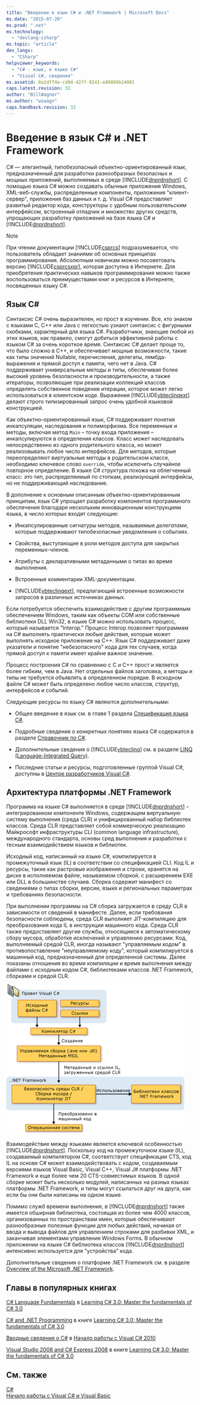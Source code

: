 ```yaml
---
title: "Введение в язык C# и .NET Framework | Microsoft Docs"
ms.date: "2015-07-20"
ms.prod: ".net"
ms.technology: 
  - "devlang-csharp"
ms.topic: "article"
dev_langs: 
  - "CSharp"
helpviewer_keywords: 
  - "C# - язык, о языке C#"
  - "Visual C#, сведения"
ms.assetid: 0a2dff4e-cd84-42ff-8141-e89889b24081
caps.latest.revision: 32
author: "BillWagner"
ms.author: "wiwagn"
caps.handback.revision: 32
---
```

# Введение в язык C# и .NET Framework
C\# — элегантный, типобезопасный объектно\-ориентированный язык, предназначенный для разработки разнообразных безопасных и мощных приложений, выполняемых в среде [!INCLUDE[dnprdnshort](../../csharp/getting-started/includes/dnprdnshort-md.md)].  С помощью языка C\# можно создавать обычные приложения Windows, XML\-веб\-службы, распределенные компоненты, приложения "клиент\-сервер", приложения баз данных и т. д.  Visual C\# предоставляет развитый редактор кода, конструкторы с удобным пользовательским интерфейсом, встроенный отладчик и множество других средств, упрощающих разработку приложений на базе языка C\# и [!INCLUDE[dnprdnshort](../../csharp/getting-started/includes/dnprdnshort-md.md)].  
  
> [!NOTE]
>  При чтении документации [!INCLUDE[csprcs](../../csharp/includes/csprcs-md.md)] подразумевается, что пользователь обладает знаниями об основных принципах программирования.  Абсолютным новичкам можно посоветовать версию [!INCLUDE[csprcsxpr](../../csharp/getting-started/includes/csprcsxpr-md.md)], которая доступна в Интернете.  Для приобретения практических навыков программирования можно также воспользоваться преимуществами книг и ресурсов в Интернете, посвященных языку C\#.  
  
## Язык C\#  
 Синтаксис C\# очень выразителен, но прост в изучении.  Все, кто знаком с языками C, C\+\+ или Java с легкостью узнают синтаксис с фигурными скобками, характерный для языка C\#.  Разработчики, знающие любой из этих языков, как правило, смогут добиться эффективной работы с языком C\# за очень короткое время.  Синтаксис C\# делает проще то, что было сложно в C\+\+, и обеспечивает мощные возможности, такие как типы значений Nullable, перечисления, делегаты, лямбда\-выражения и прямой доступ к памяти, чего нет в Java.  C\# поддерживает универсальные методы и типы, обеспечивая более высокий уровень безопасности и производительности, а также итераторы, позволяющие при реализации коллекций классов определять собственное поведение итерации, которое может легко использоваться в клиентском коде.  Выражения [!INCLUDE[vbteclinqext](../../csharp/getting-started/includes/vbteclinqext-md.md)] делают строго типизированный запрос очень удобной языковой конструкцией.  
  
 Как объектно\-ориентированный язык, C\# поддерживает понятия инкапсуляции, наследования и полиморфизма.  Все переменные и методы, включая метод `Main` – точку входа приложения – инкапсулируются в определения классов.  Класс может наследовать непосредственно из одного родительного класса, но может реализовывать любое число интерфейсов.  Для методов, которые переопределяют виртуальные методы в родительском классе, необходимо ключевое слово `override`, чтобы исключить случайное повторное определение.  В языке C\# структура похожа на облегченный класс: это тип, распределяемый по стопкам, реализующий интерфейсы, но не поддерживающий наследование.  
  
 В дополнение к основным описанным объектно\-ориентированным принципам, язык C\# упрощает разработку компонентов программного обеспечения благодаря нескольким инновационным конструкциям языка, в число которых входят следующие:  
  
-   Инкапсулированные сигнатуры методов, называемые *делегатами*, которые поддерживают типобезопасные уведомления о событиях.  
  
-   Свойства, выступающие в роли методов доступа для закрытых переменных\-членов.  
  
-   Атрибуты с декларативными метаданными о типах во время выполнения.  
  
-   Встроенные комментарии XML\-документации.  
  
-   [!INCLUDE[vbteclinqext](../../csharp/getting-started/includes/vbteclinqext-md.md)], предлагающий встроенные возможности запросов в различных источниках данных.  
  
 Если потребуется обеспечить взаимодействие с другим программным обеспечением Windows, таким как объекты COM или собственные библиотеки DLL Win32, в языке C\# можно использовать процесс, который называется "Interop." Процесс Interop позволяет программам на C\# выполнять практически любые действия, которые может выполнять исходное приложение на C\+\+.  Язык C\# поддерживает даже указатели и понятие "небезопасного" кода для тех случаев, когда прямой доступ к памяти имеет крайне важное значение.  
  
 Процесс построения C\# по сравнению с C и C\+\+ прост и является более гибким, чем в Java.  Нет отдельных файлов заголовка, а методы и типы не требуется объявлять в определенном порядке.  В исходном файле C\# может быть определено любое число классов, структур, интерфейсов и событий.  
  
 Следующие ресурсы по языку C\# являются дополнительными:  
  
-   Общее введение в язык см. в главе 1 раздела [Спецификация языка C\#](../../csharp/language-reference/language-specification.md).  
  
-   Подробные сведения о конкретных понятиях языка C\# содержатся в разделе [Справочник по C\#](../../csharp/language-reference/index.md).  
  
-   Дополнительные сведения о [!INCLUDE[vbteclinq](../../csharp/includes/vbteclinq-md.md)] см. в разделе [LINQ \(Language\-Integrated Query\)](../Topic/LINQ%20\(Language-Integrated%20Query\).md).  
  
-   Последние статьи и ресурсы, подготовленные группой Visual C\#, доступны в [Центре разработчиков Visual C\#](http://go.microsoft.com/fwlink/?LinkId=47811).  
  
## Архитектура платформы .NET Framework  
 Программа на языке C\# выполняется в среде [!INCLUDE[dnprdnshort](../../csharp/getting-started/includes/dnprdnshort-md.md)] – интегрированном компоненте Windows, содержащем виртуальную систему выполнения \(среда CLR\) и унифицированный набор библиотек классов.  Среда CLR представляет собой коммерческую реализацию Майкрософт инфраструктуры CLI \(common language infrastructure\), международного стандарта, основы сред выполнения и разработки с тесным взаимодействием языков и библиотек.  
  
 Исходный код, написанный на языке C\#, компилируется в промежуточный язык \(IL\) в соответствии со спецификацией CLI.  Код IL и ресурсы, такие как растровые изображения и строки, хранятся на диске в исполняемом файле, называемом сборкой, с расширением EXE или DLL в большинстве случаев.  Сборка содержит манифест со сведениями о типах сборки, версии, языке и региональных параметрах и требованиях безопасности.  
  
 При выполнении программы на C\# сборка загружается в среду CLR в зависимости от сведений в манифесте.  Далее, если требования безопасности соблюдены, среда CLR выполняет JIT\-компиляцию для преобразования кода IL в инструкции машинного кода.  Среда CLR также предоставляет другие службы, относящиеся к автоматическому сбору мусора, обработке исключений и управлению ресурсами.  Код, выполняемый средой CLR, иногда называют "управляемым кодом" в противопоставление "неуправляемому коду", который компилируется в машинный код, предназначенный для определенной системы.  Далее показаны отношения во время компиляции и время выполнения между файлами с исходным кодом C\#, библиотеками классов .NET Framework, сборками и средой CLR.  
  
 ![От исходного кода на C&#35; к машинному выполнению](../../csharp/getting-started/media/netarchitecture.png "NETarchitecture")  
  
 Взаимодействие между языками является ключевой особенностью [!INCLUDE[dnprdnshort](../../csharp/getting-started/includes/dnprdnshort-md.md)].  Поскольку код на промежуточном языке \(IL\), создаваемый компилятором C\#, соответствует спецификации CTS, код IL на основе C\# может взаимодействовать с кодом, создаваемым версиями языков Visual Basic, Visual C\+\+, Visual J\# платформы .NET Framework и еще более чем 20 CTS\-совместимых языков.  В одной сборке может быть несколько модулей, написанных на разных языках платформы .NET Framework, и типы могут ссылаться друг на друга, как если бы они были написаны на одном языке.  
  
 Помимо служб времени выполнения, в [!INCLUDE[dnprdnshort](../../csharp/getting-started/includes/dnprdnshort-md.md)] также имеется обширная библиотека, состоящая из более чем 4000 классов, организованных по пространствам имен, которые обеспечивают разнообразные полезные функции для любых действий, начиная от ввода и вывода файлов для управлением строками для разбивки XML, и заканчивая элементами управления Windows Forms.  В обычном приложении на языке C\# библиотека классов [!INCLUDE[dnprdnshort](../../csharp/getting-started/includes/dnprdnshort-md.md)] интенсивно используется для "устройства" кода.  
  
 Дополнительные сведения о платформе .NET Framework см. в разделе [Overview of the Microsoft .NET Framework](http://msdn.microsoft.com/ru-ru/d05daf50-00fe-45c7-8383-06fe41697355).  
  
## Главы в популярных книгах  
 [C\# Language Fundamentals](http://go.microsoft.com/fwlink/?LinkId=195416) в [Learning C\# 3.0: Master the fundamentals of C\# 3.0](http://go.microsoft.com/fwlink/?LinkId=195412)  
  
 [C\# and .NET Programming](http://go.microsoft.com/fwlink/?LinkId=195413) в книге [Learning C\# 3.0: Master the fundamentals of C\# 3.0](http://go.microsoft.com/fwlink/?LinkId=195412)  
  
 [Вводные сведения о C\#](http://go.microsoft.com/fwlink/?LinkId=221226) в [Начало работы с Visual C\# 2010](http://go.microsoft.com/fwlink/?LinkId=221214)  
  
 [Visual Studio 2008 and C\# Express 2008](http://go.microsoft.com/fwlink/?LinkId=195414) в книге [Learning C\# 3.0: Master the fundamentals of C\# 3.0](http://go.microsoft.com/fwlink/?LinkId=195412)  
  
## См. также  
 [C\#](../../csharp/csharp.md)   
 [Начало работы с Visual C\# и Visual Basic](/visual-studio/ide/getting-started-with-visual-csharp-and-visual-basic)